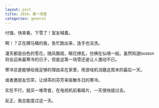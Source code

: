 ```yaml
---
layout: post
title: 2014，第一场雪
categories: general
---
```


付强，快来看，下雪了！室友喊着。

啊！？正在蹲马桶的我，急忙跑出来，连手也没洗。

漫天都是白色的雪花，随风飘摇，眼花缭乱，仿佛在仙境一般。虽然知道boston将会迎来最寒冷的日子，但是这第一场雪还是让人激动不已。

寒冷总是能够给我足够的理由呆在家里，用游戏机消磨这周末的最后一天。

或者邀朋友饮茶，让绿茶的芬芳来驱散冬日的寒冷。

实在不行，就买一堆零食，在电视机前看碟片，一天很快就过去。

反正，我总能度过这一天。
